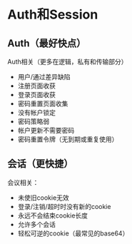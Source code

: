 # Auth和Session


## Auth（最好快点）

Auth相关（更多在逻辑，私有和传输部分）

- 用户/通过差异缺陷
- 注册页面收获
- 登录页面收获
- 密码重置页面收集
- 没有帐户锁定
- 密码策略弱
- 帐户更新不需要密码
- 密码重置令牌（无到期或重复使用）

## 会话（更快捷）

会议相关：
- 未使旧cookie无效
- 登录/注销/超时时没有新的cookie
- 永远不会结束cookie长度
- 允许多个会话
- 轻松可逆的cookie（最常见的base64）
